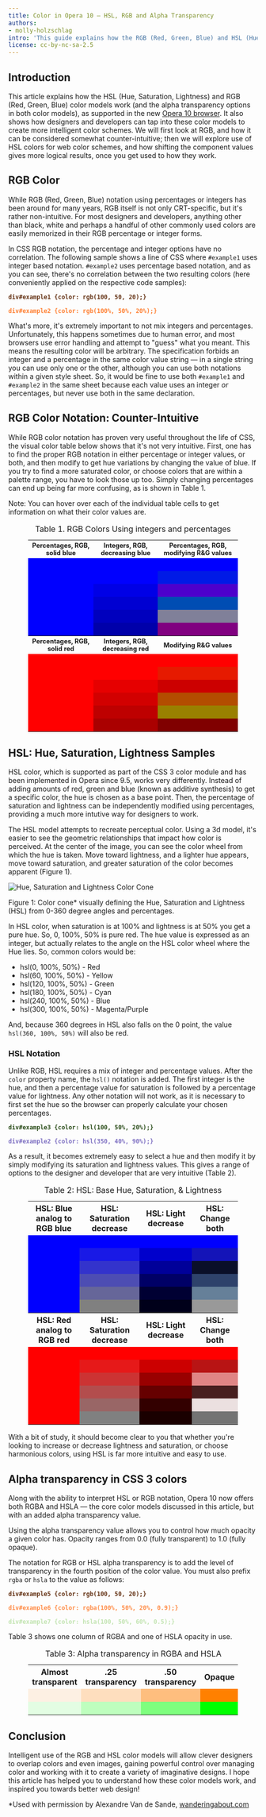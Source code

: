 ```yaml
---
title: Color in Opera 10 — HSL, RGB and Alpha Transparency
authors:
- molly-holzschlag
intro: 'This guide explains how the RGB (Red, Green, Blue) and HSL (Hue, Saturation, Lightness) color models work, and how web designers can make clever use of them in CSS to improve their designs, and make more logical color scheme choices. It also looks at the alpha channel, and how that can also be beneficial.'
license: cc-by-nc-sa-2.5
---
```

<h2>Introduction</h2>
<p>This article explains how the HSL (Hue, Saturation, Lightness) and RGB (Red, Green, Blue) color models work (and the alpha transparency options in both color models), as supported in the new <a href="http://www.opera.com/browser">Opera 10 browser</a>. It also shows how designers and developers can tap into these color models to create more intelligent color schemes. We will first look at RGB, and how it can be considered somewhat counter-intuitive; then we will explore use of HSL colors for web color schemes, and how shifting the component values gives more logical results, once you get used to how they work.</p>

<h2>RGB Color</h2>

<p>While RGB (Red, Green, Blue) notation using percentages or integers has been around for many years, RGB itself is not only CRT-specific, but it's rather non-intuitive. For most designers and developers, anything other than black, white and perhaps a handful of other commonly used colors are easily memorized in their RGB percentage or integer forms.</p>

<p>In CSS RGB notation, the percentage and integer options have no correlation. The following sample shows a line of CSS where <code>#example1</code> uses integer based notation. <code>#example2</code> uses percentage based notation, and as you can see, there's no correlation between the two resulting colors (here conveniently applied on the respective code samples):</p>

<p><code><span title="rgb(100, 50, 20)" style="color: rgb(100, 50, 20);font-weight:bold;" id="example1">div#example1 {color: rgb(100, 50, 20);}</span></code></p>
<p><code><span title="rgb(100%, 50%, 20%)" style="color: rgb(100%, 50%, 20%);font-weight:bold;" id="example2">div#example2 {color: rgb(100%, 50%, 20%);}</span></code></p>

<p>What's more, it's extremely important to not mix integers and percentages. Unfortunately, this happens sometimes due to human error, and most browsers use  error handling and attempt to "guess" what you meant. This means the resulting color will be arbitrary. The specification forbids an integer and a percentage in the same color value string — in a single string you can use only one or the other, although you can use both notations within a given style sheet. So, it would be fine to use both <code>#example1</code> and <code>#example2</code> in the same sheet because each value uses an integer <em>or</em> percentages, but never use both in the same declaration.</p>

<h2>RGB Color Notation: Counter-Intuitive</h2>
<p>While RGB color notation has proven very useful throughout the life of CSS, the visual color table below shows that it's not very intuitive. First, one has to find the proper RGB notation in either percentage or integer values, or both, and then modify to get hue variations by changing the value of blue. If you try to find a more saturated color, or choose colors that are within a palette range, you have to look those up too. Simply changing percentages can end up being far more confusing, as is shown in Table 1.</p>

<p class="note">Note: You can hover over each of the individual table cells to get information on what their color values are.</p>

<figure block="figure">
<table id="rgb" summary="visual table showing rgb color values">

<caption>Table 1. RGB Colors Using integers and percentages</caption>
<tr style="font-size:80%;">
		<th>Percentages, RGB, solid blue </th>
		<th>Integers, RGB, decreasing blue</th>
		<th>Percentages, RGB, modifying R&G values</th>
</tr>
<tr>
	<td title="rgb(0%, 0%, 100%)" style="background-color: rgb(0%, 0%, 100%);" class="rgb-blue"> </td>
	<td title="rgb(0%, 0%, 100%)" style="background-color: rgb(0%, 0%, 100%);" class="rgb-blue"> </td>
	<td title="rgb(0%, 0%, 100%)" style="background-color: rgb(0%, 0%, 100%);" class="rgb-blue"> </td>
</tr>
<tr>
	<td title="rgb(0%, 0%, 100%)" style="background-color: rgb(0%, 0%, 100%);" class="rgb-blue1"> </td>
	<td title="rgb(0, 0, 255)" style="background-color: rgb(0, 0, 255);" class="rgb-blue1-num"> </td>
	<td title="rgb(0%, 10%, 90%)" style="background-color: rgb(0%, 10%, 90%);" class="rgb-blue1-as"> </td>
</tr>
<tr>
	<td title="rgb(0%, 0%, 100%)" style="background-color: rgb(0%, 0%, 100%);" class="rgb-blue2"> </td>
	<td title="rgb(0, 0, 230)" style="background-color: rgb(0, 0, 230);" class="rgb-blue2-num"> </td>
	<td title="rgb(30%, 0%, 80%)" style="background-color: rgb(30%, 0%, 80%);" class="rgb-blue2-as"> </td>
</tr>
<tr>
	<td title="rgb(0%, 0%, 100%)" style="background-color: rgb(0%, 0%, 100%);" class="rgb-blue3"> </td>
	<td title="rgb(0, 0, 210)" style="background-color: rgb(0, 0, 210);" class="rgb-blue3-num"> </td>
	<td title="rgb(0%, 30%, 70%)" style="background-color: rgb(0%, 30%, 70%);" class="rgb-blue3-as"> </td>
</tr>
<tr>
	<td title="rgb(0%, 0%, 100%)" style="background-color: rgb(0%, 0%, 100%);" class="rgb-blue4"> </td>
	<td title="rgb(0, 0, 190)" style="background-color: rgb(0, 0, 190);" class="rgb-blue4-num"> </td>
	<td title="rgb(50%, 50%, 60%)" style="background-color: rgb(50%, 50%, 60%);" class="rgb-blue4-as"> </td>
</tr>
<tr>
	<td title="rgb(0%, 0%, 100%)" style="background-color: rgb(0%, 0%, 100%);" class="rgb-blue5"> </td>
	<td title="rgb(0, 0, 170)" style="background-color: rgb(0, 0, 170);" class="rgb-blue5-num"> </td>
	<td title="rgb(50%, 0%, 50%)" style="background-color: rgb(50%, 0%, 50%);" class="rgb-blue5-as"> </td>
</tr>
<tr style="font-size:80%;">
		<th>Percentages, RGB, solid red </th>
		<th>Integers, RGB, decreasing red</th>
		<th>Modifying R&G values</th>
</tr>
<tr>
	<td title="rgb(100%, 0%, 0%)" style="background-color: rgb(100%, 0%, 0%);" class="rgb-red"> </td>
	<td title="rgb(100%, 0%, 0%)" style="background-color: rgb(100%, 0%, 0%);" class="rgb-red"> </td>
	<td title="rgb(100%, 0%, 0%)" style="background-color: rgb(100%, 0%, 0%);" class="rgb-red"> </td>
</tr>
<tr>
	<td title="rgb(100%, 0%, 0%)" style="background-color: rgb(100%, 0%, 0%);" class="rgb-red1"> </td>
	<td title="rgb(255, 0, 0)" style="background-color: rgb(255, 0, 0);" class="rgb-red1-num"> </td>
	<td title="rgb(90%, 10%, 0%)" style="background-color: rgb(90%, 10%, 0%);" class="rgb-red1-as"> </td>
</tr>
<tr>
	<td title="rgb(100%, 0%, 0%)" style="background-color: rgb(100%, 0%, 0%);" class="rgb-red2"> </td>
	<td title="rgb(230, 0, 0)" style="background-color: rgb(230, 0, 0);" class="rgb-red2-num"> </td>
	<td title="rgb(80%, 0%, 0%)" style="background-color: rgb(80%, 0%, 0%);" class="rgb-red2-as"> </td>
</tr>
<tr>
	<td title="rgb(100%, 0%, 0%)" style="background-color: rgb(100%, 0%, 0%);" class="rgb-red3"> </td>
	<td title="rgb(210, 0, 0)" style="background-color: rgb(210, 0, 0);" class="rgb-red3-num"> </td>
	<td title="rgb(70%, 30%, 0%)" style="background-color: rgb(70%, 30%, 0%);" class="rgb-red3-as"> </td>
</tr>
<tr>
	<td title="rgb(100%, 0%, 0%)" style="background-color: rgb(100%, 0%, 0%);" class="rgb-red4"> </td>
	<td title="rgb(190, 0, 0)" style="background-color: rgb(190, 0, 0);" class="rgb-red4-num"> </td>
	<td title="rgb(60%, 50%, 0%)" style="background-color: rgb(60%, 50%, 0%);" class="rgb-red4-as"> </td>
</tr>
<tr>
	<td title="rgb(100%, 0%, 0%)" style="background-color: rgb(100%, 0%, 0%);" class="rgb-red5"> </td>
	<td title="rgb(170, 0, 0)" style="background-color: rgb(170, 0, 0);" class="rgb-red5-num"> </td>
	<td title="rgb(50%, 0%, 0%)" style="background-color: rgb(50%, 0%, 0%);" class="rgb-red5-as"> </td>
</tr>
</table>
</figure>

<h2>HSL: Hue, Saturation, Lightness Samples</h2>

<p>HSL color, which is supported as part of the CSS 3 color module and has been implemented in Opera since 9.5, works very differently. Instead of adding amounts of red, green and blue (known as additive synthesis) to get a specific color, the hue is chosen as a base point. Then, the percentage of saturation and lightness can be independently modified using percentages, providing a much more intutive way for designers to work.</p>

<p>The HSL model attempts to recreate perceptual color. Using a 3d model, it's easier to see the geometric relationships that impact how color is perceived. At the center of the image, you can see the color wheel from which the hue is taken. Move toward lightness, and a lighter hue appears, move toward saturation, and greater saturation of the color becomes apparent (Figure 1).</p>

<img src="hsl-cone.png" alt="Hue, Saturation and Lightness Color Cone">
<p class="comment">Figure 1: Color cone* visually defining the Hue, Saturation and Lightness (HSL) from 0-360 degree angles and percentages.</p>

<p>In HSL color, when saturation is at 100% and lightness is at 50% you get a pure hue. So, 0, 100%, 50% is pure red. The hue value is expressed as an integer, but actually relates to the angle on the HSL color wheel where the Hue lies. So, common colors would be:</p>

<ul>
<li>hsl(0, 100%, 50%) - Red</li>
<li>hsl(60, 100%, 50%) - Yellow</li>
<li>hsl(120, 100%, 50%) -  Green</li>
<li>hsl(180, 100%, 50%) - Cyan</li>
<li>hsl(240, 100%, 50%) - Blue</li>
<li>hsl(300, 100%, 50%) - Magenta/Purple</li>
</ul>

<p>And, because 360 degrees in HSL also falls on the 0 point, the value <code>hsl(360, 100%, 50%)</code> will also be red.</p>


<h3>HSL Notation</h3>

<p>Unlike RGB, HSL requires a mix of integer and percentage values. After the <code>color</code> property name, the <code>hsl()</code> notation is added. The first integer is the hue, and then a percentage value for saturation is followed by a percentage value for lightness. Any other notation will not work, as it is necessary to first set the hue so the browser can properly calculate your chosen percentages.</p>

<p><code><span title="hsl(100, 50%, 20%)" style="color: hsl(100, 50%, 20%);font-weight:bold;" id="example3">div#example3 {color: hsl(100, 50%, 20%);}</span></code></p>
<p><code><span title="hsl(250, 40%, 60%)" style="color: hsl(250, 40%, 60%);font-weight:bold;" id="example4">div#example2 {color: hsl(350, 40%, 90%);}</span></code></p>

<p>As a result, it becomes extremely easy to select a hue and then modify it by simply modifying its saturation and lightness values. This gives a range of options to the designer and developer that are very intuitive (Table 2).</p>

<figure block="figure">
<table summary="visual table showing hsl and rgb color values as CSS3">
<caption>Table 2: HSL: Base Hue, Saturation, &amp; Lightness</caption>
<tr>
		<th>HSL: Blue analog to RGB blue </th>
		<th>HSL: Saturation decrease</th>
		<th>HSL: Light decrease</th>
		<th>HSL: Change both</th>
</tr>
<tr>
	<td title="hsl(240, 100%, 50%)" style="background-color: hsl(240, 100%, 50%);" class="hsl-blue"> </td>
	<td title="hsl(240, 100%, 50%)" style="background-color: hsl(240, 100%, 50%);" class="hsl-blue"> </td>
	<td title="hsl(240, 100%, 50%)" style="background-color: hsl(240, 100%, 50%);" class="hsl-blue"> </td>
	<td title="hsl(240, 100%, 50%)" style="background-color: hsl(240, 100%, 50%);" class="hsl-blue"> </td>
</tr>
<tr>
	<td title="hsl(240, 100%, 50%)" style="background-color: hsl(240, 100%, 50%);" class="hsl-blue"> </td>
	<td title="hsl(240, 80%, 50%)" style="background-color: hsl(240, 80%, 50%);" class="hsl-blue1-s"> </td>
	<td title="hsl(240, 100%, 40%)" style="background-color: hsl(240, 100%, 40%);" class="hsl-blue1-l"> </td>
	<td title="hsl(240, 80%, 40%)" style="background-color: hsl(240, 80%, 40%);" class="hsl-blue1-ls"> </td>
</tr>
<tr>
	<td title="hsl(240, 100%, 50%)" style="background-color: hsl(240, 100%, 50%);" class="hsl-blue"> </td>
	<td title="hsl(240, 60%, 50%)" style="background-color: hsl(240, 60%, 50%);" class="hsl-blue2-s"> </td>
	<td title="hsl(240, 100%, 30%)" style="background-color: hsl(240, 100%, 30%);" class="hsl-blue2-l"> </td>
	<td title="hsl(230, 60%, 10%)" style="background-color: hsl(230, 60%, 10%);" class="hsl-blue2-ls"> </td>
</tr>
<tr>
	<td title="hsl(240, 100%, 50%)" style="background-color: hsl(240, 100%, 50%);" class="hsl-blue"> </td>
	<td title="hsl(240, 40%, 50%)" style="background-color: hsl(240, 40%, 50%);" class="hsl-blue3-s"> </td>
	<td title="hsl(240, 100%, 20%)" style="background-color: hsl(240, 100%, 20%);" class="hsl-blue3-l"> </td>
	<td title="hsl(220, 40%, 30%)" style="background-color: hsl(220, 40%, 30%);" class="hsl-blue3-ls"> </td>
</tr>
<tr>
	<td title="hsl(240, 100%, 50%)" style="background-color: hsl(240, 100%, 50%);" class="hsl-blue"> </td>
	<td title="hsl(240, 20%, 50%)" style="background-color: hsl(240, 20%, 50%);" class="hsl-blue4-s"> </td>
	<td title="hsl(240, 100%, 10%)" style="background-color: hsl(240, 100%, 10%);" class="hsl-blue4-l"> </td>
	<td title="hsl(210, 20%, 50%)" style="background-color: hsl(210, 20%, 50%);" class="hsl-blue4-ls"> </td>
</tr>
<tr>
	<td title="hsl(240, 100%, 50%)" style="background-color: hsl(240, 100%, 50%);" class="hsl-blue"> </td>
	<td title="hsl(240, 0%, 50%)" style="background-color: hsl(240, 0%, 50%);" class="hsl-blue5-s"> </td>
	<td title="hsl(240, 100%, 5%)" style="background-color: hsl(240, 100%, 5%);" class="hsl-blue5-l"> </td>
	<td title="hsl(200, 0%, 60%)" style="background-color: hsl(200, 0%, 60%);" class="hsl-blue5-ls"> </td>
</tr>
<tr>
		<th>HSL: Red analog to RGB red </th>
		<th>HSL: Saturation decrease</th>
		<th>HSL: Light decrease</th>
		<th>HSL: Change both</th>
</tr>
<tr>
	<td title="hsl(0, 100%, 50%)" style="background-color: hsl(0, 100%, 50%);" class="hsl-red"> </td>
	<td title="hsl(0, 100%, 50%)" style="background-color: hsl(0, 100%, 50%);" class="hsl-red"> </td>
	<td title="hsl(0, 100%, 50%)" style="background-color: hsl(0, 100%, 50%);" class="hsl-red"> </td>
	<td title="hsl(0, 100%, 50%)" style="background-color: hsl(0, 100%, 50%);" class="hsl-red"> </td>
</tr>
<tr>
	<td title="hsl(0, 100%, 50%)" style="background-color: hsl(0, 100%, 50%);" class="hsl-red"> </td>
	<td title="hsl(0, 80%, 50%)" style="background-color: hsl(0, 80%, 50%);" class="hsl-red1-s"> </td>
	<td title="hsl(0, 100%, 40%)" style="background-color: hsl(0, 100%, 40%);" class="hsl-red1-l"> </td>
	<td title="hsl(0, 80%, 40%)" style="background-color: hsl(0, 80%, 40%);" class="hsl-red1-ls"> </td>
</tr>
<tr>
	<td title="hsl(0, 100%, 50%)" style="background-color: hsl(0, 100%, 50%);" class="hsl-red"> </td>
	<td title="hsl(0, 60%, 50%)" style="background-color: hsl(0, 60%, 50%);" class="hsl-red2-s"> </td>
	<td title="hsl(0, 100%, 30%)" style="background-color: hsl(0, 100%, 30%);" class="hsl-red2-l"> </td>
	<td title="hsl(0, 60%, 70%)" style="background-color: hsl(0, 60%, 70%);" class="hsl-red2-ls"> </td>
</tr>
<tr>
	<td title="hsl(0, 100%, 50%)" style="background-color: hsl(0, 100%, 50%);" class="hsl-red"> </td>
	<td title="hsl(0, 40%, 50%)" style="background-color: hsl(0, 40%, 50%);" class="hsl-red3-s"> </td>
	<td title="hsl(0, 100%, 20%)" style="background-color: hsl(0, 100%, 20%);" class="hsl-red3-l"> </td>
	<td title="hsl(0, 40%, 20%)" style="background-color: hsl(0, 40%, 20%);" class="hsl-red3-ls"> </td>
</tr>
<tr>
	<td title="hsl(0, 100%, 50%)" style="background-color: hsl(0, 100%, 50%);" class="hsl-red"> </td>
	<td title="hsl(0, 20%, 50%)" style="background-color: hsl(0, 20%, 50%);" class="hsl-red4-s"> </td>
	<td title="hsl(0, 100%, 10%)" style="background-color: hsl(0, 100%, 10%);" class="hsl-red4-l"> </td>
	<td title="hsl(0, 20%, 90%)" style="background-color: hsl(0, 20%, 90%);" class="hsl-red4-ls"> </td>
</tr>
<tr>
	<td title="hsl(0, 100%, 50%)" style="background-color: hsl(0, 100%, 50%);" class="hsl-red"> </td>
	<td title="hsl(0, 0%, 50%)" style="background-color: hsl(0, 0%, 50%);" class="hsl-red5-s"> </td>
	<td title="hsl(0, 100%, 5%)" style="background-color: hsl(0, 100%, 5%);" class="hsl-red5-l"> </td>
	<td title="hsl(0, 0%, 45%)" style="background-color: hsl(0, 0%, 45%);" class="hsl-red5-ls"> </td>
</tr>
</table>
</figure>

<p>With a bit of study, it should become clear to you that whether you're looking to increase or decrease lightness and saturation, or choose harmonious colors, using HSL is far more intuitive and easy to use.</p>

<h2>Alpha transparency in CSS 3 colors</h2>
<p>Along with the ability to interpret HSL or RGB notation, Opera 10 now offers both RGBA and HSLA — the core color models discussed in this article, but with an added alpha transparency value.</p>

<p>Using the alpha transparency value allows you to control how much opacity a given color has. Opacity ranges from 0.0 (fully transparent) to 1.0 (fully opaque).</p>

<p>The notation for RGB or HSL alpha transparency is to add the level of transparency in the fourth position of the color value. You must also prefix <code>rgba</code> or <code>hsla</code> to the value as follows:</p>

<p><code><span title="rgb(100, 50, 20)" style="color: rgb(100, 50, 20);font-weight:bold;" id="example5">div#example5 {color: rgb(100, 50, 20);}</span></code></p>
<p><code><span title="rgba(100%, 50%, 20%, 0.9)" style="color: rgba(100%, 50%, 20%, 0.9);font-weight:bold;" id="example6">div#example6 {color: rgba(100%, 50%, 20%, 0.9);}</span></code></p>
<p><code><span title="hsla(100, 50%, 60%, 0.5)" style="color: hsla(100, 50%, 60%, 0.5);font-weight:bold;" id="example7">div#example7 {color: hsla(100, 50%, 60%, 0.5);}</span></code></p>

<p>Table 3 shows one column of RGBA and one of HSLA opacity in use.</p>

<figure block="figure">
<table summary="Table visually describing opacity and transparency in HSLA and RGBA">
<caption>Table 3: Alpha transparency in RGBA and HSLA</caption>
<tr>
	<th>Almost transparent</th>
	<th>.25 transparency</th>
	<th>.50 transparency</th>
	<th>Opaque</th>
</tr>
<tr>
	<td title="hsla(30, 100%, 50%, 0.1)" style="background-color: hsla(30, 100%, 50%, 0.1);" class="orange1"> </td>
	<td title="hsla(30, 100%, 50%, 0.25)" style="background-color: hsla(30, 100%, 50%, 0.25);" class="orange2"> </td>
	<td title="hsla(30, 100%, 50%, 0.5)" style="background-color: hsla(30, 100%, 50%, 0.5);" class="orange3"> </td>
	<td title="hsla(30, 100%, 50%, 1)" style="background-color: hsla(30, 100%, 50%, 1);" class="orange4"> </td>
</tr>
<tr>
	<td title="rgba(0,255,0,0.1)" style="background-color: rgba(0,255,0,0.1);" class="green1"> </td>
	<td title="rgba(0,255,0,0.25)" style="background-color: rgba(0,255,0,0.25);" class="green2"> </td>
	<td title="rgba(0,255,0,0.5)" style="background-color: rgba(0,255,0,0.5);" class="green3"> </td>
	<td title="rgba(0,255,0,1)" style="background-color: rgba(0,255,0,1);" class="green4"> </td>
</tr>
</table>
</figure>

<h2>Conclusion</h2>

<p>Intelligent use of the RGB and HSL color models will allow clever designers to overlap colors and even images, gaining powerful control over managing color and working with it to create a variety of imaginative designs. I hope this article has helped you to understand how these color models work, and inspired you towards better web design!</p>

<p>*Used with permission by Alexandre Van de Sande, <a href="http://wanderingabout.com/">wanderingabout.com</a></p>
